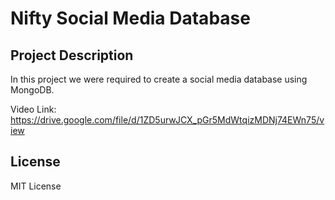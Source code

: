 # Nifty Social Media Database
 
## Project Description

In this project we were required to create a social media database using MongoDB.

Video Link: https://drive.google.com/file/d/1ZD5urwJCX_pGr5MdWtqizMDNj74EWn75/view

## License

MIT License


